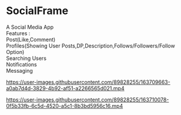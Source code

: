 # SocialFrame
A Social Media App 
 <br>
Features : <br>
Post(Like,Comment)  <br>
Profiles(Showing User Posts,DP,Description,Follows/Followers/Follow Option) <br>
Searching Users <br>
Notifications <br>
Messaging
 <br>

https://user-images.githubusercontent.com/89828255/163709663-a0ab7d4d-3829-4b92-af51-a2266565d021.mp4




https://user-images.githubusercontent.com/89828255/163710078-0f5b33fb-6c5d-4520-a5c1-8b3bd5956c16.mp4

